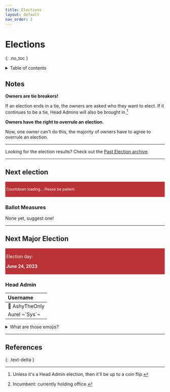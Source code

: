 ```yaml
---
title: Elections
layout: default
nav_order: 2
---
```


# Elections
{: .no_toc }

<details markdown="block">
  <summary>
    Table of contents
  </summary>
  {: .text-delta }
1. TOC
{:toc}
</details>


## Notes
**Owners are tie breakers!**

If an election ends in a tie, the owners are asked who they want to elect. If it continues to be a tie, Head Admins will also be brought in.[^1]

**Owners have the right to overrule an election.**

Now, one owner can't do this, the majority of owners have to agree to overrule an election. 

<hr>

Looking for the election results? Check out the [Past Election archive](/elections/march2023/).

<hr>

## Next election

<div style="background-color:#ba3336; padding-top:3px; padding-bottom:3px; padding-left:3px; padding-right:3px;">
    <p style="color: white;" id="closein"></p>
    <p style="color: white;" id="count"></p>
    <p style="color: white;" id="wait"><small>Countdown loading... Please be patient.</small></p>
</div>
<script>
    var countDownDate = new Date("Apr 29, 2023 00:00:00").getTime();
    const wait = document.getElementById("wait");
    const openin = document.getElementById("closein");
    const count = document.getElementById("count");
    var x = setInterval(function(){
        var now = new Date().getTime();
        var distance = countDownDate - now;
        var days = Math.floor(distance / (1000 * 60 * 60 * 24));
        var hours = Math.floor((distance % (1000 * 60 * 60 * 24)) / (1000 * 60 * 60));
        var minutes = Math.floor((distance % (1000 * 60 * 60)) / (1000 * 60));
        var seconds = Math.floor((distance % (1000 * 60)) / 1000);
        count.innerHTML = "<b>" + days + "d " + "</b>";
        closein.innerHTML = "Polls open in:";
        wait.remove();
        if (distance < 0){
            clearInterval(x);
            count.innerHTML = "POLLS OPEN";
            closein.remove();
        }
    }, 1000);
</script>

### Ballot Measures

None yet, suggest one!

<hr>

## Next Major Election

<div style="background-color:#ba3336; padding-top:3px; padding-bottom:3px; padding-left:3px; padding-right:3px;">
    <p style="color: white;" id="openin-j">Election day:</p>
    <p style="color: white;" id="count-j"><b>June 24, 2023</b></p>
</div>

### Head Admin

| Username |
| :--- |
| 🔨 AshyTheOnly |
| Aurel ~\`Sys\`~ |

<details markdown="block">
  <summary>
    What are those emojis?
  </summary>
  {: .text-delta }
I'm glad you asked!

- A 🔨 emoji means that the user is incumbent[^2].
</details>

<hr>

## References
{: .text-delta }

[^1]: Unless it's a Head Admin election, then it'll be up to a coin flip.

[^2]: Incumbent: currently holding office.